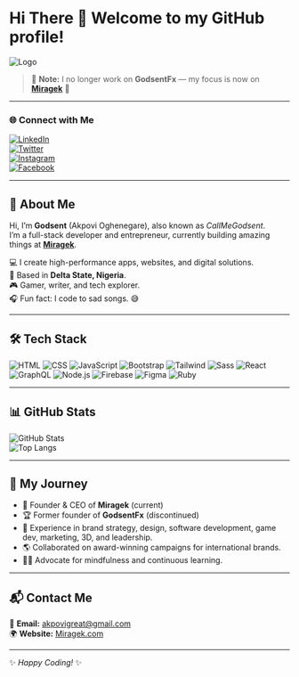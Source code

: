 <!--
Thanks for checking out my README — Sending love from Africa ❤️
-->

# Hi There 👋 Welcome to my GitHub profile!

![Logo](https://raw.githubusercontent.com/GodsentFx/GodsentFx/main/assets/logo.png)

> 🚨 **Note:** I no longer work on **GodsentFx** — my focus is now on **[Miragek](https://miragek.com)** 🚀

---

### 🌐 Connect with Me
[![LinkedIn](https://img.shields.io/badge/linkedin-%2300acee.svg?color=405DE6&style=for-the-badge&logo=linkedin&logoColor=white)](https://www.linkedin.com/in/callme-godsent-291127244)  
[![Twitter](https://img.shields.io/badge/twitter-%2300acee.svg?color=1DA1F2&style=for-the-badge&logo=twitter&logoColor=white)](https://twitter.com/AkpoviGreat)  
[![Instagram](https://img.shields.io/badge/instagram-%ff5851db.svg?color=C13584&style=for-the-badge&logo=instagram&logoColor=white)](https://www.instagram.com/call_me_godsent/)  
[![Facebook](https://img.shields.io/badge/Facebook-1877F2?style=for-the-badge&logo=facebook&logoColor=white)](https://facebook.com/callme.godsent)

---

## 👤 About Me

Hi, I’m **Godsent** (Akpovi Oghenegare), also known as *CallMeGodsent*.  
I’m a full-stack developer and entrepreneur, currently building amazing things at **[Miragek](https://miragek.com)**.

💻 I create high-performance apps, websites, and digital solutions.  
📍 Based in **Delta State, Nigeria**.  
🎮 Gamer, writer, and tech explorer.  
🎧 Fun fact: I code to sad songs. 😅  

---

## 🛠 Tech Stack

![HTML](https://raw.githubusercontent.com/GodsentFx/GodsentFx/main/assets/html.svg)
![CSS](https://raw.githubusercontent.com/GodsentFx/GodsentFx/main/assets/css.svg)
![JavaScript](https://raw.githubusercontent.com/GodsentFx/GodsentFx/main/assets/javascript.svg)
![Bootstrap](https://raw.githubusercontent.com/GodsentFx/GodsentFx/main/assets/bootstrap.svg)
![Tailwind](https://raw.githubusercontent.com/GodsentFx/GodsentFx/main/assets/tailwind.svg)
![Sass](https://raw.githubusercontent.com/GodsentFx/GodsentFx/main/assets/sass.svg)
![React](https://raw.githubusercontent.com/GodsentFx/GodsentFx/main/assets/react.svg)
![GraphQL](https://raw.githubusercontent.com/GodsentFx/GodsentFx/main/assets/graphql.svg)
![Node.js](https://raw.githubusercontent.com/GodsentFx/GodsentFx/main/assets/nodejs.svg)
![Firebase](https://raw.githubusercontent.com/GodsentFx/GodsentFx/main/assets/firebase.svg)
![Figma](https://raw.githubusercontent.com/GodsentFx/GodsentFx/main/assets/figma.svg)
![Ruby](https://raw.githubusercontent.com/GodsentFx/GodsentFx/main/assets/ruby.svg)

---

## 📊 GitHub Stats

![GitHub Stats](https://github-readme-stats.vercel.app/api?username=Callmegodsent&include_all_commits=true&count_private=true&show_icons=true&line_height=30&title_color=CDB4DB&icon_color=CDB4DB&text_color=D3D3D3&bg_color=0A0A0A)  
![Top Langs](https://github-readme-stats.vercel.app/api/top-langs/?username=Godsentfx&layout=compact&langs_count=8&hide_border=true&theme=great-gatsby)

---

## 📜 My Journey

- 🚀 Founder & CEO of **Miragek** (current)  
- 🏆 Former founder of **GodsentFx** (discontinued)  
- 🎯 Experience in brand strategy, design, software development, game dev, marketing, 3D, and leadership.  
- 🌎 Collaborated on award-winning campaigns for international brands.  
- 🧘‍♂️ Advocate for mindfulness and continuous learning.

---

## 📬 Contact Me

📧 **Email:** [akpovigreat@gmail.com](mailto:akpovigreat@gmail.com)  
🌍 **Website:** [Miragek.com](https://miragek.com)  

---

✨ *Happy Coding!* ✨
